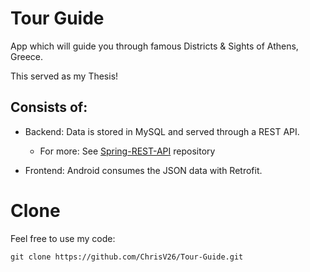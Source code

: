 # Tour Guide 
  App which will guide you through famous Districts & Sights of Athens, Greece.
  
  This served as my Thesis!
  
## Consists of:
- Backend: Data is stored in MySQL and served through a REST API. 

   - For more: See [Spring-REST-API](https://github.com/ChrisV26/Spring-REST-API) repository
- Frontend: Android consumes the JSON data with Retrofit.

# Clone 

Feel free to use my code:
```
git clone https://github.com/ChrisV26/Tour-Guide.git
```
